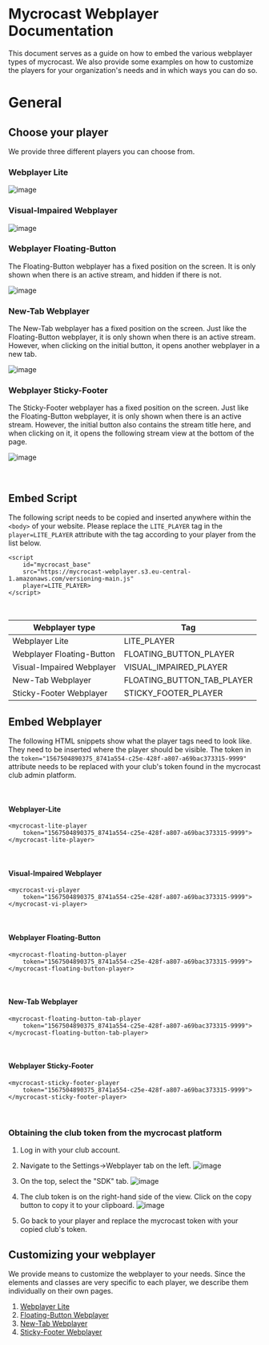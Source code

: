 # Mycrocast Webplayer Documentation

This document serves as a guide on how to embed the various webplayer types of mycrocast. We also provide some examples on how to customize the players for your organization's needs and in which ways you can do so.

# General

## Choose your player

We provide three different players you can choose from.

### Webplayer Lite

![image](https://github.com/mycrocast/webplayer-documentation/assets/82024455/f5157569-2d69-4f74-89ee-d921b4b8d17d)
&nbsp;

### Visual-Impaired Webplayer

![image](https://github.com/mycrocast/webplayer-documentation/assets/82024455/06ed7946-6b95-415f-b3d5-b1a382c3b9e1)
&nbsp;

### Webplayer Floating-Button

The Floating-Button webplayer has a fixed position on the screen. It is only shown when there is an active stream, and hidden if there is not.

![image](https://github.com/mycrocast/webplayer-documentation/assets/82024455/a1469b08-ccec-4c3d-8e8b-98520c400dd8)
&nbsp;

### New-Tab Webplayer

The New-Tab webplayer has a fixed position on the screen. Just like the Floating-Button webplayer, it is only shown when there is an active stream. However, when clicking on the initial button, it opens another webplayer in a new tab.

![image](https://github.com/user-attachments/assets/1f55de9d-e5dd-4f16-91bb-ff3aff1c19af)
&nbsp;

### Webplayer Sticky-Footer

The Sticky-Footer webplayer has a fixed position on the screen. Just like the Floating-Button webplayer, it is only shown when there is an active stream. However, the initial button also contains the stream title here, and when clicking on it, it opens the following stream view at the bottom of the page.

![image](https://github.com/user-attachments/assets/afe0a279-f3dc-4d40-9557-c866c397db05)

&nbsp;

## Embed Script

The following script needs to be copied and inserted anywhere within the ```<body>``` of your website. Please replace the ```LITE_PLAYER``` tag in the ```player=LITE_PLAYER``` attribute with the tag according to your player from the list below.

```
<script
	id="mycrocast_base"
	src="https://mycrocast-webplayer.s3.eu-central-1.amazonaws.com/versioning-main.js"
	player=LITE_PLAYER>
</script>
```
&nbsp;

| Webplayer type | Tag |
|-----|-----|
| Webplayer Lite | LITE_PLAYER |
| Webplayer Floating-Button | FLOATING_BUTTON_PLAYER |
| Visual-Impaired Webplayer | VISUAL_IMPAIRED_PLAYER |
| New-Tab Webplayer | FLOATING_BUTTON_TAB_PLAYER |
| Sticky-Footer Webplayer | STICKY_FOOTER_PLAYER |

## Embed Webplayer

The following HTML snippets show what the player tags need to look like. They need to be inserted where the player should be visible. The token in the ```token="1567504890375_8741a554-c25e-428f-a807-a69bac373315-9999"``` attribute needs to be replaced with your club's token found in the mycrocast club admin platform.

&nbsp;

#### Webplayer-Lite
```
<mycrocast-lite-player
	token="1567504890375_8741a554-c25e-428f-a807-a69bac373315-9999">
</mycrocast-lite-player>
```
&nbsp;

#### Visual-Impaired Webplayer
```
<mycrocast-vi-player
    token="1567504890375_8741a554-c25e-428f-a807-a69bac373315-9999">
</mycrocast-vi-player>
```
&nbsp;

#### Webplayer Floating-Button
```
<mycrocast-floating-button-player
    token="1567504890375_8741a554-c25e-428f-a807-a69bac373315-9999">
</mycrocast-floating-button-player>
```
&nbsp;

#### New-Tab Webplayer
```
<mycrocast-floating-button-tab-player
    token="1567504890375_8741a554-c25e-428f-a807-a69bac373315-9999">
</mycrocast-floating-button-tab-player>
```
&nbsp;

#### Webplayer Sticky-Footer
```
<mycrocast-sticky-footer-player
    token="1567504890375_8741a554-c25e-428f-a807-a69bac373315-9999">
</mycrocast-sticky-footer-player>
```
&nbsp;

### Obtaining the club token from the mycrocast platform

1. Log in with your club account.
2. Navigate to the Settings->Webplayer tab on the left.
   ![image](https://github.com/mycrocast/webplayer-documentation/assets/82024455/0c2bec14-54ff-4a1d-8518-dab3ba545850)

3. On the top, select the "SDK" tab.
   ![image](https://github.com/mycrocast/webplayer-documentation/assets/82024455/daaf54a1-09de-439c-9552-6d0ee1412bc3)

4. The club token is on the right-hand side of the view. Click on the copy button to copy it to your clipboard.
   ![image](https://github.com/mycrocast/webplayer-documentation/assets/82024455/4fb73e5d-d241-40aa-b3d6-ba797ee4a0e5)

5. Go back to your player and replace the mycrocast token with your copied club's token.

## Customizing your webplayer
We provide means to customize the webplayer to your needs. Since the elements and classes are very specific to each player, we describe them individually on their own pages.

1. [Webplayer Lite](https://mycrocast.github.io/webplayer-documentation/lite)
2. [Floating-Button Webplayer](https://mycrocast.github.io/webplayer-documentation/floating)
3. [New-Tab Webplayer](https://mycrocast.github.io/webplayer-documentation/new-tab)
4. [Sticky-Footer Webplayer](https://mycrocast.github.io/webplayer-documentation/sticky-footer)


